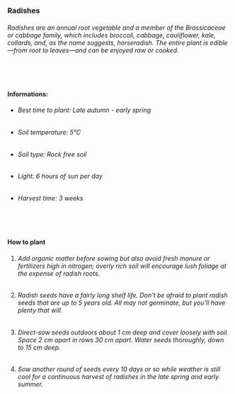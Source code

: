 ### Radishes

###### Radishes are an annual root vegetable and a member of the Brassicaceae or cabbage family, which includes broccoli, cabbage, cauliflower, kale, collards, and, as the name suggests, horseradish. The entire plant is edible—from root to leaves—and can be enjoyed raw or cooked.

###### ‎

#### Informations:

-   ###### Best time to plant: Late autumn - early spring
-   ###### Soil temperature: 5°C
-   ###### Soil type: Rock free soil
-   ###### Light: 6 hours of sun per day
-   ###### Harvest time: 3 weeks

###### ‎

#### How to plant

1. ###### Add organic matter before sowing but also avoid fresh manure or fertilizers high in nitrogen; overly rich soil will encourage lush foliage at the expense of radish roots.
2. ###### Radish seeds have a fairly long shelf life. Don’t be afraid to plant radish seeds that are up to 5 years old. All may not germinate, but you’ll have plenty that will.
3. ###### Direct-sow seeds outdoors about 1 cm deep and cover loosely with soil. Space 2 cm apart in rows 30 cm apart. Water seeds thoroughly, down to 15 cm deep.
4. ###### Sow another round of seeds every 10 days or so while weather is still cool for a continuous harvest of radishes in the late spring and early summer.
